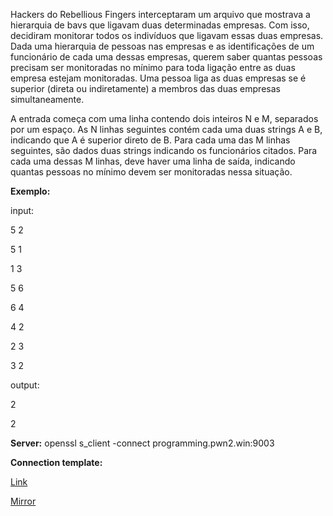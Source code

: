 
Hackers do Rebellious Fingers interceptaram um arquivo que mostrava a hierarquia de bavs que ligavam duas determinadas empresas. Com isso, decidiram monitorar todos os indivíduos que ligavam essas duas empresas. Dada uma hierarquia de pessoas nas empresas e as identificações de um funcionário de cada uma dessas empresas, querem saber quantas pessoas precisam ser monitoradas no mínimo para toda ligação entre as duas empresa estejam monitoradas. Uma pessoa liga as duas empresas se é superior (direta ou indiretamente) a membros das duas empresas simultaneamente.

A entrada começa com uma linha contendo dois inteiros N e M, separados por um espaço. As N linhas seguintes contém cada uma duas strings A e B, indicando que A é superior direto de B. Para cada uma das M linhas seguintes, são dados duas strings indicando os funcionários citados. Para cada uma dessas M linhas, deve haver uma linha de saída, indicando quantas pessoas no mínimo devem ser monitoradas nessa situação.

**Exemplo:**

input:

5 2

5 1

1 3

5 6

6 4

4 2

2 3

3 2

output:

2

2

**Server:** openssl s_client -connect programming.pwn2.win:9003

**Connection template:** 

[Link](https://cloud.ufscar.br:8080/v1/AUTH_c93b694078064b4f81afd2266a502511/static.pwn2win.party/the-bavarian-hierarchy-template_7684169bed405726993790ac237e21e67d71c532fc1c81005332f605b2de4548.tar.gz)

[Mirror](https://static.pwn2win.party/the-bavarian-hierarchy-template_7684169bed405726993790ac237e21e67d71c532fc1c81005332f605b2de4548.tar.gz)




